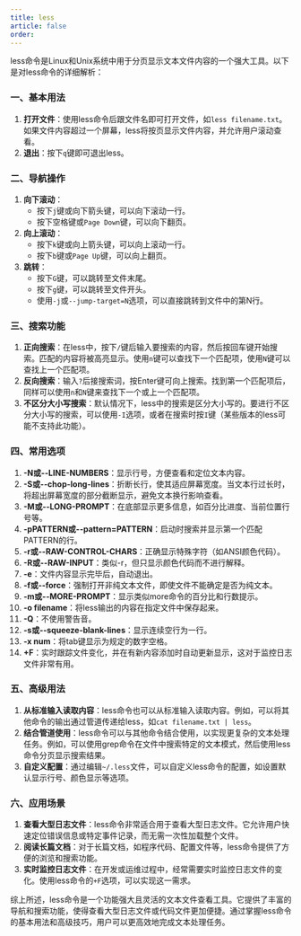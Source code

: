 ```yaml
---
title: less
article: false
order: 
---
```


less命令是Linux和Unix系统中用于分页显示文本文件内容的一个强大工具。以下是对less命令的详细解析：

### 一、基本用法

1. **打开文件**：使用less命令后跟文件名即可打开文件，如`less filename.txt`。如果文件内容超过一个屏幕，less将按页显示文件内容，并允许用户滚动查看。
2. **退出**：按下`q`键即可退出less。

### 二、导航操作

1. **向下滚动**：
   - 按下`j`键或向下箭头键，可以向下滚动一行。
   - 按下空格键或`Page Down`键，可以向下翻页。
2. **向上滚动**：
   - 按下`k`键或向上箭头键，可以向上滚动一行。
   - 按下`b`键或`Page Up`键，可以向上翻页。
3. **跳转**：
   - 按下`G`键，可以跳转至文件末尾。
   - 按下`g`键，可以跳转至文件开头。
   - 使用`-j`或`--jump-target=N`选项，可以直接跳转到文件中的第N行。

### 三、搜索功能

1. **正向搜索**：在less中，按下`/`键后输入要搜索的内容，然后按回车键开始搜索。匹配的内容将被高亮显示。使用`n`键可以查找下一个匹配项，使用`N`键可以查找上一个匹配项。
2. **反向搜索**：输入`?`后接搜索词，按Enter键可向上搜索。找到第一个匹配项后，同样可以使用`n`和`N`键来查找下一个或上一个匹配项。
3. **不区分大小写搜索**：默认情况下，less中的搜索是区分大小写的。要进行不区分大小写的搜索，可以使用`-I`选项，或者在搜索时按`I`键（某些版本的less可能不支持此功能）。

### 四、常用选项

1. **-N或--LINE-NUMBERS**：显示行号，方便查看和定位文本内容。
2. **-S或--chop-long-lines**：折断长行，使其适应屏幕宽度。当文本行过长时，将超出屏幕宽度的部分截断显示，避免文本换行影响查看。
3. **-M或--LONG-PROMPT**：在底部显示更多信息，如百分比进度、当前位置行号等。
4. **-pPATTERN或--pattern=PATTERN**：启动时搜索并显示第一个匹配PATTERN的行。
5. **-r或--RAW-CONTROL-CHARS**：正确显示特殊字符（如ANSI颜色代码）。
6. **-R或--RAW-INPUT**：类似-r，但只显示颜色代码而不进行解释。
7. **-e**：文件内容显示完毕后，自动退出。
8. **-f或--force**：强制打开非纯文本文件，即使文件不能确定是否为纯文本。
9. **-m或--MORE-PROMPT**：显示类似more命令的百分比和行数提示。
10. **-o filename**：将less输出的内容在指定文件中保存起来。
11. **-Q**：不使用警告音。
12. **-s或--squeeze-blank-lines**：显示连续空行为一行。
13. **-x num**：将tab键显示为规定的数字空格。
14. **+F**：实时跟踪文件变化，并在有新内容添加时自动更新显示，这对于监控日志文件非常有用。

### 五、高级用法

1. **从标准输入读取内容**：less命令也可以从标准输入读取内容。例如，可以将其他命令的输出通过管道传递给less，如`cat filename.txt | less`。
2. **结合管道使用**：less命令可以与其他命令结合使用，以实现更复杂的文本处理任务。例如，可以使用grep命令在文件中搜索特定的文本模式，然后使用less命令分页显示搜索结果。
3. **自定义配置**：通过编辑`~/.less`文件，可以自定义less命令的配置，如设置默认显示行号、颜色显示等选项。

### 六、应用场景

1. **查看大型日志文件**：less命令非常适合用于查看大型日志文件。它允许用户快速定位错误信息或特定事件记录，而无需一次性加载整个文件。
2. **阅读长篇文档**：对于长篇文档，如程序代码、配置文件等，less命令提供了方便的浏览和搜索功能。
3. **实时监控日志文件**：在开发或运维过程中，经常需要实时监控日志文件的变化。使用less命令的`+F`选项，可以实现这一需求。

综上所述，less命令是一个功能强大且灵活的文本文件查看工具。它提供了丰富的导航和搜索功能，使得查看大型日志文件或代码文件更加便捷。通过掌握less命令的基本用法和高级技巧，用户可以更高效地完成文本处理任务。